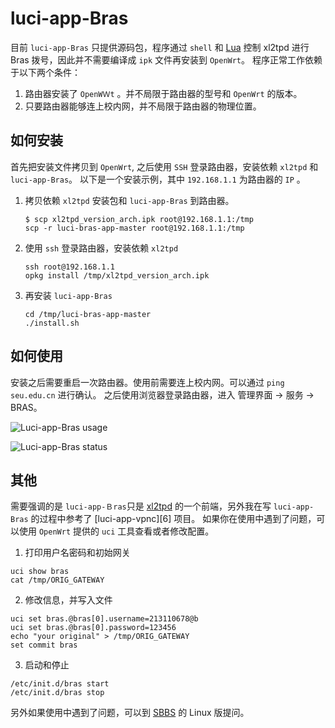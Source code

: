 luci-app-Bras
=============

目前 `luci-app-Bras` 只提供源码包，程序通过 `shell` 和 [Lua][1] 控制 xl2tpd 进行 Bras 拨号，因此并不需要编译成 `ipk` 文件再安装到 `OpenWrt`。
程序正常工作依赖于以下两个条件：
1. 路由器安装了 `OpenWＷt` 。并不局限于路由器的型号和 `OpenWrt` 的版本。
2. 只要路由器能够连上校内网，并不局限于路由器的物理位置。


如何安装
-------

首先把安装文件拷贝到 `OpenWrt`, 之后使用 `SSH` 登录路由器，安装依赖 `xl2tpd` 和 `luci-app-Bras`。
以下是一个安装示例，其中 `192.168.1.1` 为路由器的 `IP` 。

1. 拷贝依赖 `xl2tpd` 安装包和 `luci-app-Bras` 到路由器。
   ```
   $ scp xl2tpd_version_arch.ipk root@192.168.1.1:/tmp
   scp -r luci-bras-app-master root@192.168.1.1:/tmp
   ```

2. 使用 `ssh` 登录路由器，安装依赖 `xl2tpd`
   ```
   ssh root@192.168.1.1
   opkg install /tmp/xl2tpd_version_arch.ipk
   ```
3. 再安装 `luci-app-Bras`
   ```
   cd /tmp/luci-bras-app-master
   ./install.sh
   ```

如何使用
--------
安装之后需要重启一次路由器。使用前需要连上校内网。可以通过 `ping seu.edu.cn` 进行确认。
之后使用浏览器登录路由器，进入 管理界面 -> 服务 -> BRAS。

![Luci-app-Bras usage](https://raw.github.com/xuchunyang/luci-app-bras/master/images/luci-app-bras.png)

![Luci-app-Bras status](https://raw.github.com/xuchunyang/luci-app-bras/master/images/status.png)

其他
----
需要强调的是 `luci-app-Ｂras`只是 [xl2tpd][5] 的一个前端，另外我在写 `luci-app-Bras` 的过程中参考了 [luci-app-vpnc][6] 项目。
如果你在使用中遇到了问题，可以使用 `OpenWrt` 提供的 `uci` 工具查看或者修改配置。
1. 打印用户名密码和初始网关
```
uci show bras
cat /tmp/ORIG_GATEWAY
```
2. 修改信息，并写入文件
```
uci set bras.@bras[0].username=213110678@b
uci set bras.@bras[0].password=123456
echo "your original" > /tmp/ORIG_GATEWAY
set commit bras
```
3. 启动和停止
```
/etc/init.d/bras start
/etc/init.d/bras stop
```

另外如果使用中遇到了问题，可以到 [SBBS][4] 的 Linux 版提问。

[1]: http://en.wikipedia.org/wiki/Lua
[2]: http://www.chiark.greenend.org.uk/~sgtatham/putty/
[3]: http://www.netsarang.com/products/xsh_overview.html
[4]: http://bbs.seu.edu.cn
[5]: https://github.com/xelerance/xl2tpd
